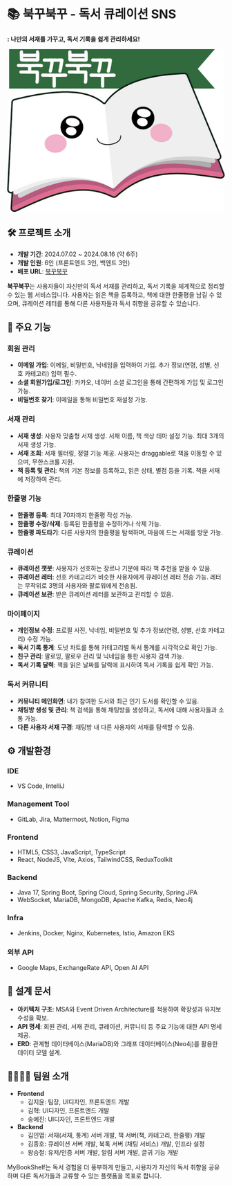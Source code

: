 # 📚 북꾸북꾸 - 독서 큐레이션 SNS

**: 나만의 서재를 가꾸고, 독서 기록을 쉽게 관리하세요!**

![로고](./images/logo_white.jpg)

## 🛠 프로젝트 소개
- **개발 기간**: 2024.07.02 ~ 2024.08.16 (약 6주)
- **개발 인원**: 6인 (프론트엔드 3인, 백엔드 3인)
- **배포 URL**: [북꾸북꾸](https://i11a506.p.ssafy.io)

<b>북꾸북꾸</b>는 사용자들이 자신만의 독서 서재를 관리하고, 독서 기록을 체계적으로 정리할 수 있는 웹 서비스입니다. 사용자는 읽은 책을 등록하고, 책에 대한 한줄평을 남길 수 있으며, 큐레이션 레터를 통해 다른 사용자들과 독서 취향을 공유할 수 있습니다.

## 🌟 주요 기능

### 회원 관리
- **이메일 가입**: 이메일, 비밀번호, 닉네임을 입력하여 가입. 추가 정보(연령, 성별, 선호 카테고리) 입력 필수.
- **소셜 회원가입/로그인**: 카카오, 네이버 소셜 로그인을 통해 간편하게 가입 및 로그인 가능.
- **비밀번호 찾기**: 이메일을 통해 비밀번호 재설정 가능.

### 서재 관리
- **서재 생성**: 사용자 맞춤형 서재 생성. 서재 이름, 책 색상 테마 설정 가능. 최대 3개의 서재 생성 가능.
- **서재 조회**: 서재 필터링, 정렬 기능 제공. 사용자는 draggable로 책을 이동할 수 있으며, 무한스크롤 지원.
- **책 등록 및 관리**: 책의 기본 정보를 등록하고, 읽은 상태, 별점 등을 기록. 책을 서재에 저장하여 관리.

### 한줄평 기능
- **한줄평 등록**: 최대 70자까지 한줄평 작성 가능.
- **한줄평 수정/삭제**: 등록된 한줄평을 수정하거나 삭제 가능.
- **한줄평 파도타기**: 다른 사용자의 한줄평을 탐색하며, 마음에 드는 서재를 방문 가능.

### 큐레이션
- **큐레이션 챗봇**: 사용자가 선호하는 장르나 기분에 따라 책 추천을 받을 수 있음.
- **큐레이션 레터**: 선호 카테고리가 비슷한 사용자에게 큐레이션 레터 전송 가능. 레터는 무작위로 3명의 사용자와 팔로워에게 전송됨.
- **큐레이션 보관**: 받은 큐레이션 레터를 보관하고 관리할 수 있음.

### 마이페이지
- **개인정보 수정**: 프로필 사진, 닉네임, 비밀번호 및 추가 정보(연령, 성별, 선호 카테고리) 수정 가능.
- **독서 기록 통계**: 도넛 차트를 통해 카테고리별 독서 통계를 시각적으로 확인 가능.
- **친구 관리**: 팔로잉, 팔로우 관리 및 닉네임을 통한 사용자 검색 가능.
- **독서 기록 달력**: 책을 읽은 날짜를 달력에 표시하여 독서 기록을 쉽게 확인 가능.

### 독서 커뮤니티
- **커뮤니티 메인화면**: 내가 참여한 도서와 최근 인기 도서를 확인할 수 있음.
- **채팅방 생성 및 관리**: 책 검색을 통해 채팅방을 생성하고, 독서에 대해 사용자들과 소통 가능.
- **다른 사용자 서재 구경**: 채팅방 내 다른 사용자의 서재를 탐색할 수 있음.

## ⚙ 개발환경

### **IDE**
- VS Code, IntelliJ

### **Management Tool**
- GitLab, Jira, Mattermost, Notion, Figma

### **Frontend**
- HTML5, CSS3, JavaScript, TypeScript
- React, NodeJS, Vite, Axios, TailwindCSS, ReduxToolkit

### **Backend**
- Java 17, Spring Boot, Spring Cloud, Spring Security, Spring JPA
- WebSocket, MariaDB, MongoDB, Apache Kafka, Redis, Neo4j

### **Infra**
- Jenkins, Docker, Nginx, Kubernetes, Istio, Amazon EKS

### **외부 API**
- Google Maps, ExchangeRate API, Open AI API

## 📜 설계 문서
- **아키텍처 구조**: MSA와 Event Driven Architecture를 적용하여 확장성과 유지보수성을 확보.
- **API 명세**: 회원 관리, 서재 관리, 큐레이션, 커뮤니티 등 주요 기능에 대한 API 명세 제공.
- **ERD**: 관계형 데이터베이스(MariaDB)와 그래프 데이터베이스(Neo4j)를 활용한 데이터 모델 설계.

## 👨‍👩‍👧‍👧 팀원 소개
- **Frontend**
  - 김지윤: 팀장, UI디자인, 프론트엔드 개발
  - 김혁: UI디자인, 프론트엔드 개발
  - 송예진: UI디자인, 프론트엔드 개발
- **Backend**
  - 김인엽: 서재(서재, 통계) 서버 개발, 책 서버(책, 카테고리, 한줄평) 개발
  - 김종호: 큐레이션 서버 개발, 북톡 서버 (채팅 서비스) 개발, 인프라 설정
  - 왕승철: 유저/인증 서버 개발, 알림 서버 개발, 글귀 기능 개발

MyBookShelf는 독서 경험을 더 풍부하게 만들고, 사용자가 자신의 독서 취향을 공유하며 다른 독서가들과 교류할 수 있는 플랫폼을 목표로 합니다.
